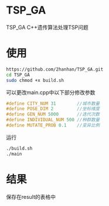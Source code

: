 # TSP_GA
TSP_GA C++遗传算法处理TSP问题

# 使用
```bash
https://github.com/2hanhan/TSP_GA.git
cd TSP_GA
sudo chmod +x build.sh
```
可以更改main.cpp中以下部分修改参数
```c++
#define CITY_NUM 31        //城市数量
#define POSE_DIM 2         //坐标维度
#define GEN_NUM 5000       //迭代次数
#define INDIVIDUAL_NUM 500 //种群数量
#define MUTATE_PROB 0.1    //变异比例
```
运行
```bash
./build.sh
./main
```

# 结果
保存在result的表格中
